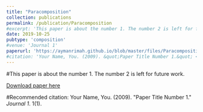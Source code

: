 ```yaml
---
title: "Paracomposition"
collection: publications 
permalink: /publication/Paracomposition
#excerpt: 'This paper is about the number 1. The number 2 is left for future work.'
date: 2019-10-25
pubtype: 'composition'
#venue: 'Journal 1'
paperurl: 'https://aymanrimah.github.io/blob/master/files/Paracomposition.pdf'
#citation: 'Your Name, You. (2009). &quot;Paper Title Number 1.&quot; <i>Journal 1</i>. 1(1).'
---
```

#This paper is about the number 1. The number 2 is left for future work.

[Download paper here](https://aymanrimah.github.io/blob/master/files/Paracomposition.pdf)

#Recommended citation: Your Name, You. (2009). "Paper Title Number 1." <i>Journal 1</i>. 1(1). 
 
